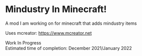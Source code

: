 # Mindustry In Minecraft!

A mod I am working on for minecraft that adds mindustry items  

Uses mcreator: https://www.mcreator.net  

Work In Progress  
Estimated time of completion: December 2021/January 2022
